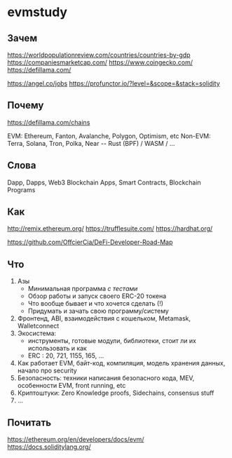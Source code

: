# evmstudy

## Зачем

https://worldpopulationreview.com/countries/countries-by-gdp
https://companiesmarketcap.com/
https://www.coingecko.com/
https://defillama.com/

https://angel.co/jobs
https://profunctor.io/?level=&scope=&stack=solidity


## Почему

https://defillama.com/chains

EVM: Ethereum, Fanton, Avalanche, Polygon, Optimism, etc
Non-EVM: Terra, Solana, Tron, Polka, Near -- Rust (BPF) / WASM / ...


## Слова

Dapp, Dapps, Web3
Blockchain Apps, Smart Contracts, Blockchain Programs


## Как

http://remix.ethereum.org/
https://trufflesuite.com/
https://hardhat.org/

https://github.com/OffcierCia/DeFi-Developer-Road-Map

## Что

1. Азы
   - Минимальная программа *с тестами*
   - Обзор работы и запуск своего ERC-20 токена
   - Что вообще бывает и что хочется сделать (!)
   - Придумать и зачать свою программу/систему
2. Фронтенд, ABI, взаимодействия с кошельком, Metamask, Walletconnect
3. Экосистема: 
   - инструменты, готовые модули, библиотеки, стоит ли их использовать и как
   - ERC : 20, 721, 1155, 165, ...
4. Как работает EVM, байт-код, компиляция, модель хранения данных, начало про security
5. Безопасность: техники написания безопасного кода, MEV, особенности EVM, front running, etc
6. Криптоштуки: Zero Knowledge proofs, Sidechains, consensus stuff
7. ...


## Почитать

https://ethereum.org/en/developers/docs/evm/
https://docs.soliditylang.org/

